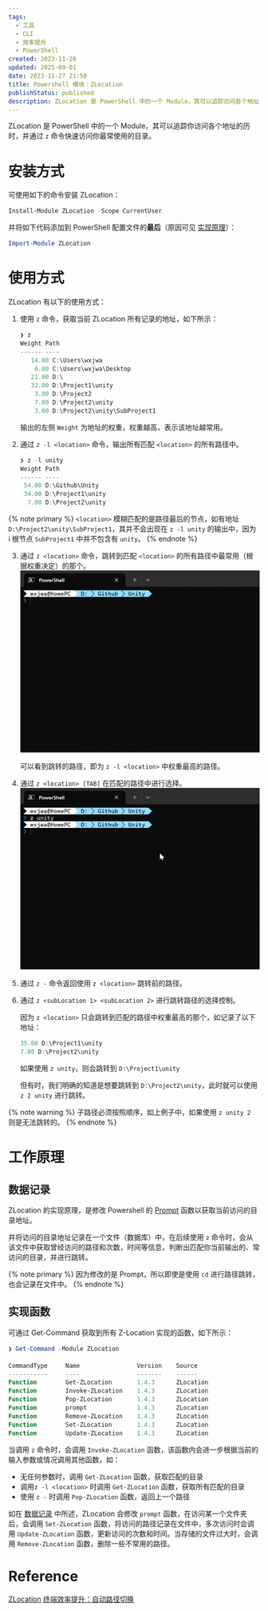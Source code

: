 ```yaml
---
tags:
  - 工具
  - CLI
  - 效率提升
  - PowerShell
created: 2023-11-26
updated: 2025-09-01
date: 2023-11-27 21:50
title: Powershell 模块：ZLocation
publishStatus: published
description: ZLocation 是 PowerShell 中的一个 Module，其可以追踪访问各个地址的历时，并通过 `z` 命令快速访问你最常使用的目录，有效的降低了每次通过反复 `cd` 来进入路径的操作数量。
---
```


ZLocation 是 PowerShell 中的一个 Module，其可以追踪你访问各个地址的历时，并通过 `z` 命令快速访问你最常使用的目录。

# 安装方式

可使用如下的命令安装 ZLocation：

```powershell
Install-Module ZLocation -Scope CurrentUser
```

并将如下代码添加到 PowerShell 配置文件的**最后**（原因可见 [实现原理](/zlocation/#数据记录)）：

```powershell
Import-Module ZLocation
```

# 使用方式

ZLocation 有以下的使用方式：

1. 使用 `z` 命令，获取当前 ZLocation 所有记录的地址，如下所示：

    ```powershell
    ❯ z
    Weight Path
    ------ ----
       14.00 C:\Users\wxjwa
        6.00 C:\Users\wxjwa\Desktop
       21.00 D:\
       32.00 D:\Project1\unity
        3.00 D:\Project2
        7.00 D:\Project2\unity
        3.00 D:\Project2\unity\SubProject1
    ```

    输出的左侧 `Weight` 为地址的权重，权重越高，表示该地址越常用。

2. 通过 `z -l <location>` 命令，输出所有匹配 `<location>` 的所有路径中。

    ```powershell
    ❯ z -l unity
    Weight Path
    ------ ----
     54.00 D:\Github\Unity
     34.00 D:\Project1\unity
      7.00 D:\Project2\unity
    ```

{% note primary %}
`<location>` 模糊匹配的是路径最后的节点，如有地址 `D:\Project2\unity\SubProject1`，其并不会出现在 `z -l unity` 的输出中，因为 i 根节点 `SubProject1` 中并不包含有 `unity`。
{% endnote %}

3. 通过 `z <location>` 命令，跳转到匹配 `<location>` 的所有路径中最常用（根据权重决定）的那个。
   ![z location](/zlocation/gif-2023-11-26-21-28-41.gif)

    可以看到跳转的路径，即为 `z -l <location>` 中权重最高的路径。

4. 通过 `z <location> [TAB]` 在匹配的路径中进行选择。
   ![使用 Tab 切换](/zlocation/gif-2023-11-26-21-30-06.gif)

5. 通过 `z -` 命令返回使用 `z <location>` 跳转前的路径。

6. 通过 `z <subLocation 1> <subLocation 2>` 进行跳转路径的选择控制。

    因为 `z <location>` 只会跳转到匹配的路径中权重最高的那个，如记录了以下地址：

    ```powershell
    35.00 D:\Project1\unity
    7.00 D:\Project2\unity
    ```

    如果使用 `z unity`，则会跳转到 `D:\Project1\unity`

    但有时，我们明确的知道是想要跳转到 `D:\Project2\unity`，此时就可以使用 `z 2 unity` 进行跳转。

{% note warning %}
子路径必须按照顺序，如上例子中，如果使用 `z unity 2` 则是无法跳转的。
{% endnote %}

# 工作原理

## 数据记录

ZLocation 的实现原理，是修改 Powershell 的 [Prompt](https://learn.microsoft.com/en-us/powershell/module/microsoft.powershell.core/about/about_prompts) 函数以获取当前访问的目录地址。

并将访问的目录地址记录在一个文件（数据库）中，在后续使用 `z` 命令时，会从该文件中获取曾经访问的路径和次数，时间等信息，判断出匹配你当前输出的、常访问的目录，并进行跳转。

{% note primary %}
因为修改的是 Prompt，所以即使是使用 `cd` 进行路径跳转，也会记录在文件中。
{% endnote %}

## 实现函数

可通过 Get-Command 获取到所有 Z-Location 实现的函数，如下所示：

```powershell
❯ Get-Command -Module ZLocation

CommandType     Name                Version    Source
-----------     ----                -------    ------
Function        Get-ZLocation       1.4.3      ZLocation
Function        Invoke-ZLocation    1.4.3      ZLocation
Function        Pop-ZLocation       1.4.3      ZLocation
Function        prompt              1.4.3      ZLocation
Function        Remove-ZLocation    1.4.3      ZLocation
Function        Set-ZLocation       1.4.3      ZLocation
Function        Update-ZLocation    1.4.3      ZLocation
```

当调用 `z` 命令时，会调用 `Invoke-ZLocation` 函数，该函数内会进一步根据当前的输入参数或情况调用其他函数，如：

-   无任何参数时，调用 `Get-ZLocation` 函数，获取匹配的目录
-   调用`z -l <location>` 时调用 `Get-ZLocation` 函数，获取所有匹配的目录
-   使用 `z -` 时调用 `Pop-ZLocation` 函数，返回上一个路径

如在 [数据记录](/zlocation/#数据记录) 中所述，ZLocation 会修改 `prompt` 函数，在访问某一个文件夹后，会调用 `Set-ZLocation` 函数，将访问的路径记录在文件中，多次访问时会调用 `Update-ZLocation` 函数，更新访问的次数和时间。当存储的文件过大时，会调用 `Remove-ZLocation` 函数，删除一些不常用的路径。

# Reference

[ZLocation](https://github.com/vors/ZLocation)
[终端效率提升：自动路径切换](https://zhuanlan.zhihu.com/p/50548459)

